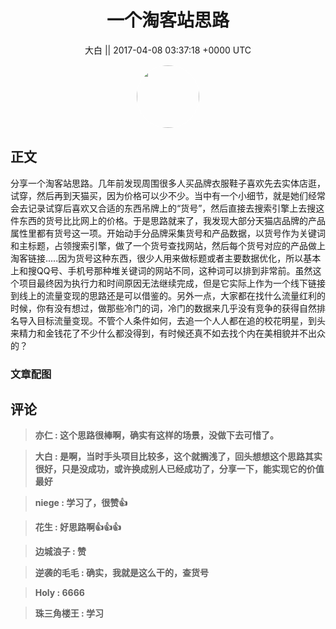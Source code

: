 <h1 align="center">一个淘客站思路</h1>




<p align="center">
    <a>大白 || 2017-04-08 03:37:18 &#43;0000 UTC</a>
</p>

<div align="center">
    <img src="https://images.zsxq.com/FlDC1V6tw0ku-PdNnDcAStDZxgt5?e=1590940799&amp;token=kIxbL07-8jAj8w1n4s9zv64FuZZNEATmlU_Vm6zD:lWk5F_EA_Jzbakub19XV3Bp-d6Y=" width="100" height="100" style="border:1px solid;border-radius:50%; color:#ffffff"/>
</div>




## 正文

<div>
分享一个淘客站思路。几年前发现周围很多人买品牌衣服鞋子喜欢先去实体店逛，试穿，然后再到天猫买，因为价格可以少不少。当中有一个小细节，就是她们经常会去记录试穿后喜欢又合适的东西吊牌上的“货号”，然后直接去搜索引擎上去搜这件东西的货号比比网上的价格。于是思路就来了，我发现大部分天猫店品牌的产品属性里都有货号这一项。开始动手分品牌采集货号和产品数据，以货号作为关键词和主标题，占领搜索引擎，做了一个货号查找网站，然后每个货号对应的产品做上淘客链接.....因为货号这种东西，很少人用来做标题或者主要数据优化，所以基本上和搜QQ号、手机号那种堆关键词的网站不同，这种词可以排到非常前。虽然这个项目最终因为执行力和时间原因无法继续完成，但是它实际上作为一个线下链接到线上的流量变现的思路还是可以借鉴的。另外一点，大家都在找什么流量红利的时候，你有没有想过，做那些冷门的词，冷门的数据来几乎没有竞争的获得自然排名导入目标流量变现。不管个人条件如何，去追一个人人都在追的校花明星，到头来精力和金钱花了不少什么都没得到，有时候还真不如去找个内在美相貌并不出众的？
</div>

### 文章配图

<div class="image" align="center">

</div>


## 评论

<div align="left">
<div>

<blockquote >
<span> <strong>亦仁 : 这个思路很棒啊，确实有这样的场景，没做下去可惜了。 </strong></span>
</blockquote>

<blockquote >
<span> <strong>大白 : 是啊，当时手头项目比较多，这个就搁浅了，回头想想这个思路其实很好，只是没成功，或许换成别人已经成功了，分享一下，能实现它的价值最好 </strong></span>
</blockquote>

<blockquote >
<span> <strong>niege : 学习了，很赞👍 </strong></span>
</blockquote>

<blockquote >
<span> <strong>花生 : 好思路啊👍👍👍 </strong></span>
</blockquote>

<blockquote >
<span> <strong>边城浪子 : 赞 </strong></span>
</blockquote>

<blockquote >
<span> <strong>逆袭的毛毛 : 确实，我就是这么干的，查货号 </strong></span>
</blockquote>

<blockquote >
<span> <strong>Holy : 6666 </strong></span>
</blockquote>

<blockquote >
<span> <strong>珠三角楼王 : 学习 </strong></span>
</blockquote>

</div>
</div>